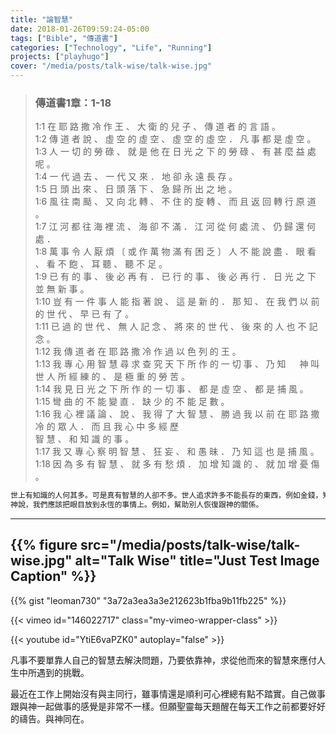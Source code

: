 ```yaml
---
title: "論智慧"
date: 2018-01-26T09:59:24-05:00
tags: ["Bible", "傳道書"]
categories: ["Technology", "Life", "Running"]
projects: ["playhugo"]
cover: "/media/posts/talk-wise/talk-wise.jpg"
---
```

>
>### 傳道書1章：1-18  
>1:1    在 耶 路 撒 冷 作 王 、 大 衛 的 兒 子 、 傳 道 者 的 言 語 。  
>1:2    傳 道 者 說 、 虛 空 的 虛 空 、 虛 空 的 虛 空 ． 凡 事 都 是 虛 空 。  
>1:3    人 一 切 的 勞 碌 、 就 是 他 在 日 光 之 下 的 勞 碌 、 有 甚 麼 益 處 呢 。  
>1:4    一 代 過 去 、 一 代 又 來 ． 地 卻 永 遠 長 存 。  
>1:5    日 頭 出 來 、 日 頭 落 下 、 急 歸 所 出 之 地 。  
>1:6    風 往 南 颳 、 又 向 北 轉 、 不 住 的 旋 轉 、 而 且 返 回 轉 行 原 道 。  
>1:7    江 河 都 往 海 裡 流 、 海 卻 不 滿 ． 江 河 從 何 處 流 、 仍 歸 還 何 處 ．  
>1:8    萬 事 令 人 厭 煩 〔 或 作 萬 物 滿 有 困 乏 〕 人 不 能 說 盡 ． 眼 看 、 看 不 飽 、 耳 聽 、 聽 不 足 。  
>1:9    已 有 的 事 、 後 必 再 有 ． 已 行 的 事 、 後 必 再 行 ． 日 光 之 下 並 無 新 事 。  
>1:10    豈 有 一 件 事 人 能 指 著 說 、 這 是 新 的 ． 那 知 、 在 我 們 以 前 的 世 代 、 早 已 有 了 。  
>1:11    已 過 的 世 代 、 無 人 記 念 、 將 來 的 世 代 、 後 來 的 人 也 不 記 念 。  
>1:12    我 傳 道 者 在 耶 路 撒 冷 作 過 以 色 列 的 王 。  
>1:13    我 專 心 用 智 慧 尋 求 查 究 天 下 所 作 的 一 切 事 、 乃 知 　 神 叫 世 人 所 經 練 的 、 是 極 重 的 勞 苦 。  
>1:14    我 見 日 光 之 下 所 作 的 一 切 事 、 都 是 虛 空 、 都 是 捕 風 。  
>1:15    彎 曲 的 不 能 變 直 ． 缺 少 的 不 能 足 數 。  
>1:16    我 心 裡 議 論 、 說 、 我 得 了 大 智 慧 、 勝 過 我 以 前 在 耶 路 撒 冷 的 眾 人 ． 而 且 我 心 中 多 經 歷  
>智 慧 、 和 知 識 的 事 。  
>1:17    我 又 專 心 察 明 智 慧 、 狂 妄 、 和 愚 昧 ． 乃 知 這 也 是 捕 風 。  
>1:18    因 為 多 有 智 慧 、 就 多 有 愁 煩 ． 加 增 知 識 的 、 就 加 增 憂 傷 。  

```php
世上有知識的人何其多。可是真有智慧的人卻不多。世人追求許多不能長存的東西，例如金錢，知識和物質，精神的享受。
神說，我們應該把眼目放到永恆的事情上。例如，幫助別人恢復跟神的關係。
```
----
{{% figure src="/media/posts/talk-wise/talk-wise.jpg" alt="Talk Wise" title="Just Test Image Caption" %}}
---



{{% gist "leoman730" "3a72a3ea3a3e212623b1fba9b11fb225" %}}


{{< vimeo id="146022717" class="my-vimeo-wrapper-class" >}}


{{< youtube id="YtiE6vaPZK0" autoplay="false" >}}


凡事不要單靠人自己的智慧去解決問題，乃要依靠神，求從他而來的智慧來應付人生中所遇到的挑戰。

最近在工作上開始沒有與主同行，雖事情還是順利可心裡總有點不踏實。自己做事跟與神一起做事的感覺是非常不一樣。但願聖靈每天題醒在每天工作之前都要好好的禱告。與神同在。


